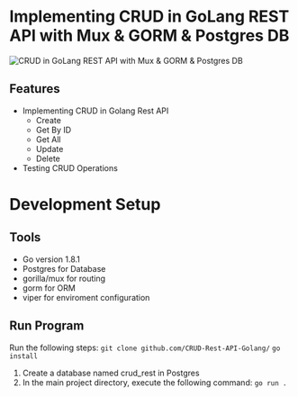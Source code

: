 # Implementing CRUD in GoLang REST API with Mux & GORM & Postgres DB

![CRUD in GoLang REST API with Mux & GORM & Postgres DB](https://user-images.githubusercontent.com/12379287/165097903-52154fde-cf22-417b-8f87-511c2a7f9412.png)


## Features

- Implementing CRUD in Golang Rest API
  - Create
  - Get By ID
  - Get All
  - Update
  - Delete
- Testing CRUD Operations

# Development Setup

## Tools

- Go version 1.8.1
- Postgres for Database
- gorilla/mux for routing
- gorm for ORM
- viper for enviroment configuration

## Run Program

Run the following steps:
`git clone github.com/CRUD-Rest-API-Golang/`
`go install`

1. Create a database named crud_rest in Postgres
2. In the main project directory, execute the following command:
   `go run .`
